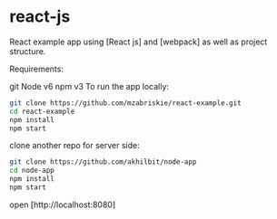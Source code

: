 # react-js

React example app using [React js] and [webpack] as well as project structure.

Requirements:

git
Node v6
npm v3
To run the app locally:
```zsh
git clone https://github.com/mzabriskie/react-example.git
cd react-example
npm install
npm start
```

clone another repo for server side:
```zsh
git clone https://github.com/akhilbit/node-app
cd node-app
npm install
npm start
```

open [http://localhost:8080]
